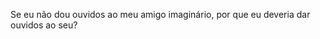 Se eu não dou ouvidos ao meu amigo imaginário, por que eu deveria dar ouvidos ao seu?

<!---
Elliot404notfound/Elliot404notfound is a ✨ special ✨ repository because its `README.md` (this file) appears on your GitHub profile.
You can click the Preview link to take a look at your changes.
--->
